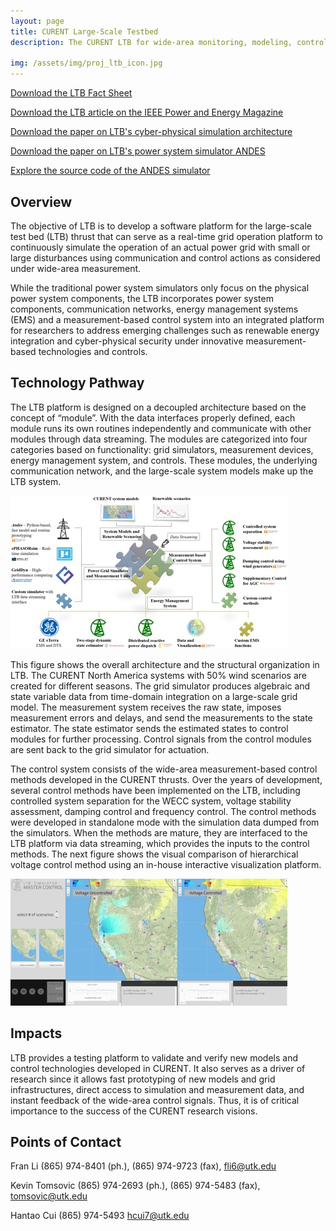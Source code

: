 ```yaml
---
layout: page
title: CURENT Large-Scale Testbed
description: The CURENT LTB for wide-area monitoring, modeling, control, and demonstration

img: /assets/img/proj_ltb_icon.jpg
---
```


[Download the LTB Fact Sheet](/assets/pdf/Fact_Sheet_Tomsovic_Li_LTB.pdf)

[Download the LTB article on the IEEE Power and Energy Magazine](https://www.nxtbook.com/nxtbooks/pes/powerenergy_030420/index.php#/p/60)

[Download the paper on LTB's cyber-physical simulation architecture](https://digital-library.theiet.org/content/journals/10.1049/iet-esi.2019.0084/)

[Download the paper on LTB's power system simulator ANDES](https://arxiv.org/abs/2002.09455)

[Explore the source code of the ANDES simulator](https://github.com/cuihantao/andes)

## Overview

The objective of LTB is to develop a software platform for the large-scale test bed (LTB) thrust that can serve as a real-time grid operation platform to continuously simulate the operation of an actual power grid with small or large disturbances using communication and control actions as considered under wide-area measurement.

While the traditional power system simulators only focus on the physical power system components, the LTB incorporates power system components,
communication networks, energy management systems (EMS) and a measurement-based control system into an integrated platform for researchers to address emerging challenges such as renewable energy integration and cyber-physical security under innovative measurement-based technologies and controls.

## Technology Pathway

The LTB platform is designed on a decoupled architecture based on the concept of “module”. With the data interfaces properly defined, each module runs its own routines independently and communicate with other modules through data streaming. The modules are categorized into four categories based on functionality: grid simulators, measurement devices, energy management system, and controls. These modules, the underlying communication network, and the large-scale system
models make up the LTB system.

<div class="img_row">
<img class="col three" src="/assets/img/proj_ltb_arch.jpg" alt="" title="LTB Software Architecture">
</div>

This figure shows the overall architecture and the structural organization in LTB. The CURENT North America systems with 50% wind scenarios are created for different seasons. The grid simulator produces algebraic and state variable data from time-domain integration on a large-scale grid model. The measurement system receives the raw state, imposes measurement errors and delays, and send the measurements to the state estimator. The state estimator sends the estimated states to
control modules for further processing. Control signals from the control modules are sent back to the grid simulator for actuation.

The control system consists of the wide-area measurement-based control methods developed in the CURENT thrusts. Over the years of development, several control methods have been implemented on the LTB, including controlled system separation for the WECC system, voltage stability assessment, damping control and frequency control. The control methods were developed in standalone mode with the simulation data dumped from the simulators. When the methods are mature, they are interfaced to the
LTB platform via data streaming, which provides the inputs to the control methods. The next figure shows the visual comparison of hierarchical voltage control method using an in-house interactive visualization platform.

<img class="col three" src="/assets/img/proj_ltb_web.jpg" alt="" title="LTBWeb">

## Impacts

LTB provides a testing platform to validate and verify new models and control technologies developed in CURENT. It also serves as a driver of research since it allows fast prototyping of new models and grid infrastructures, direct access to simulation and measurement data, and instant feedback of the wide-area control signals. Thus, it is of critical importance to the success of the CURENT research visions.


## Points of Contact

Fran Li (865) 974-8401 (ph.), (865) 974-9723 (fax), fli6@utk.edu

Kevin Tomsovic (865) 974-2693 (ph.), (865) 974-5483 (fax), tomsovic@utk.edu

Hantao Cui (865) 974-5493 hcui7@utk.edu

